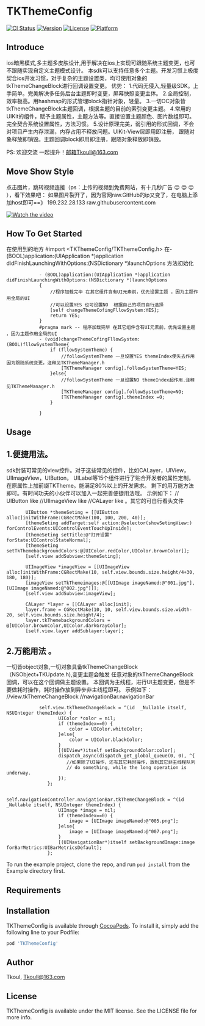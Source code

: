 # TKThemeConfig

[![CI Status](https://img.shields.io/travis/Tkoul/TKThemeConfig.svg?style=flat)](https://travis-ci.org/Tkoul/TKThemeConfig)
[![Version](https://img.shields.io/cocoapods/v/TKThemeConfig.svg?style=flat)](https://cocoapods.org/pods/TKThemeConfig)
[![License](https://img.shields.io/cocoapods/l/TKThemeConfig.svg?style=flat)](https://cocoapods.org/pods/TKThemeConfig)
[![Platform](https://img.shields.io/cocoapods/p/TKThemeConfig.svg?style=flat)](https://cocoapods.org/pods/TKThemeConfig)

## Introduce
ios暗黑模式,多主题多皮肤设计,用于解决在ios上实现可跟随系统主题变更，也可不跟随实现自定义主题模式设计。
本sdk可以支持任意多个主题。开发习惯上极度契合ios开发习惯，对于复杂的主题设置类，均可使用对象的
tkThemeChangeBlock进行回调设置变更。
优势：
1.代码无侵入,轻量级SDK。上手简单。完美解决多任务后台主题即时变更，屏幕快照变更主体。
2.全局控制，效率极高。用hashmap的形式管理block指针对象，轻量。
3.一切OC对象皆tkThemeChangeBlock主题回调，根据主题的目前的索引变更主题。
4.常用的UIKit的组件，赋予主题属性，主题方法等。直接设置主题颜色、图片数组即可。
  完全契合系统设置属性，方法习惯。
5.设计原理完美，弱引用的形式回调，不会对项目产生内存泄漏，内存占用不释放问题。UIKit-View层即用即注册，
  跟随对象释放即销毁。主题回调block即用即注册，跟随对象释放即销毁。
  
  PS:  欢迎交流 一起提升！邮箱Tkoull@163.com
  
  ## Move Show Style
  点击图片，跳转视频连接（ps：上传的视频到免费网站，有十几秒广告 😔 😌 😔 ），看下效果吧：
  如果图片裂开了，因为官网raw.GitHub的ip又变了，在电脑上添加host即可==》 199.232.28.133 raw.githubusercontent.com
  
 [![Watch the video](https://github.com/Tkoul/TKThemeConfig/blob/master/iosTheme.jpg)](https://v.youku.com/v_show/id_XNDcwNTcxODMwNA==.html)
  
  ## How To Get Started
  在使用到的地方  #import <TKThemeConfig/TKThemeConfig.h>
  在- (BOOL)application:(UIApplication *)application didFinishLaunchingWithOptions:(NSDictionary *)launchOptions 方法初始化
            
                - (BOOL)application:(UIApplication *)application didFinishLaunchingWithOptions:(NSDictionary *)launchOptions
                {
                    //程序加载完毕 在其它组件含有UI元素前，优先设置主题 ，因为主题作用全局的UI
                    //可以设置YES 也可设置NO  根据自己的项目自行选择
                    [self changeThemeCofingFllowSystem:YES];
                    return YES;
                }
                #pragma mark -- 程序加载完毕 在其它组件含有UI元素前，优先设置主题 ，因为主题作用全局的UI
                - (void)changeThemeCofingFllowSystem:(BOOL)fllowSystemTheme{
                    if (fllowSystemTheme) {
                        //followSystemTheme 一旦设置YES themeIndex便失去作用 因为跟随系统变更。注释见TKThemeManager.h
                        [TKThemeManager config].followSystemTheme=YES;
                    }else{
                        //followSystemTheme 一旦设置NO themeIndex起作用.注释见TKThemeManager.h
                        [TKThemeManager config].followSystemTheme=NO;
                        [TKThemeManager config].themeIndex =0;
                    }
                    
                }
  
## Usage
## 1.便捷用法。
   sdk封装可常见的view控件。对于这些常见的控件，比如CALayer，UIView，UIImageView，UIButton，
UILabel等15个组件进行了贴合开发者的属性定制，在原属性上加前缀TKTheme。能满足80%以上的开发需求。
剩下的用万能方法即可。有时间功夫的小伙伴可以加入一起完善便捷用法哦。
示例如下：
// UIButton like   //UIImageView like    //CALayer like 。其它的可自行看头文件

           UIButton *themeSeting = [[UIButton alloc]initWithFrame:CGRectMake(100, 100, 200, 40)];
           [themeSeting addTarget:self action:@selector(showSetingView:) forControlEvents:UIControlEventTouchUpInside];
           [themeSeting setTitle:@"打开设置" forState:UIControlStateNormal];
           [themeSeting setTkThemebackgroundColors:@[UIColor.redColor,UIColor.brownColor]];
           [self.view addSubview:themeSeting];

           UIImageView *imageView = [[UIImageView alloc]initWithFrame:CGRectMake(10, self.view.bounds.size.height/4+30, 180, 180)];
           [imageView setTkThemeimages:@[[UIImage imageNamed:@"001.jpg"],[UIImage imageNamed:@"002.jpg"]]];
           [self.view addSubview:imageView];
           
           CALayer *layer = [[CALayer alloc]init];
           layer.frame = CGRectMake(10, 10, self.view.bounds.size.width-20, self.view.bounds.size.height/4);
           layer.tkThemebackgroundColors = @[UIColor.brownColor,UIColor.darkGrayColor];
           [self.view.layer addSublayer:layer];
           
           
## 2.万能用法 。
 一切皆object对象,一切对象具备tkThemeChangeBlock（NSObject+TKUpdate.h),变更主题会触发
任意对象的tkThemeChangeBlock回调，可以在这个回调做主题设置。
本回调为主线程，进行UI主题变更，但是不要做耗时操作，耗时操作放到异步非主线程即可。
示例如下：
//view.tkThemeChangeBlock   //navigationBar.navigationBar

                self.view.tkThemeChangeBlock = ^(id  _Nullable itself, NSUInteger themeIndex) {
                       UIColor *color = nil;
                       if (themeIndex==0) {
                           color = UIColor.whiteColor;
                       }else{
                           color = UIColor.blackColor;
                       }
                       [(UIView*)itself setBackgroundColor:color];
                       dispatch_async(dispatch_get_global_queue(0, 0), ^{
                          //如果除了UI操作，还有其它耗时操作，放到其它非主线程队列
                          // do something, while the long operation is underway.
                       });
                   };
                   
                   self.navigationController.navigationBar.tkThemeChangeBlock = ^(id  _Nullable itself, NSUInteger themeIndex) {
                       UIImage *image = nil;
                       if (themeIndex==0) {
                           image = [UIImage imageNamed:@"005.png"];
                       }else{
                           image = [UIImage imageNamed:@"007.png"];
                       }
                       [(UINavigationBar*)itself setBackgroundImage:image forBarMetrics:UIBarMetricsDefault];
                   };


To run the example project, clone the repo, and run `pod install` from the Example directory first.

## Requirements

## Installation

TKThemeConfig is available through [CocoaPods](https://cocoapods.org). To install
it, simply add the following line to your Podfile:

```ruby
pod 'TKThemeConfig'
```

## Author

Tkoul, Tkoull@163.com

## License

TKThemeConfig is available under the MIT license. See the LICENSE file for more info.
            


